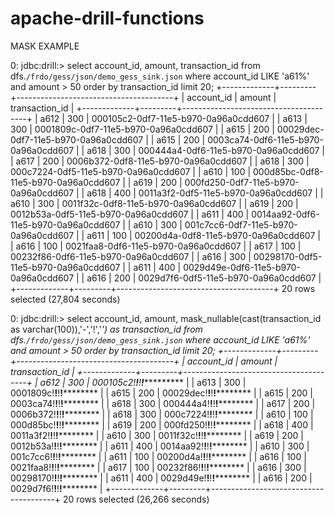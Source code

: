 # apache-drill-functions

MASK EXAMPLE



0: jdbc:drill:> select  account_id, amount, transaction_id  from dfs.`/frdo/gess/json/demo_gess_sink.json` where account_id LIKE 'a61%' and amount > 50 order by transaction_id limit 20;
+-------------+---------+---------------------------------------+
| account_id  | amount  |            transaction_id             |
+-------------+---------+---------------------------------------+
| a612        | 300     | 000105c2-0df7-11e5-b970-0a96a0cdd607  |
| a613        | 300     | 0001809c-0df7-11e5-b970-0a96a0cdd607  |
| a615        | 200     | 00029dec-0df7-11e5-b970-0a96a0cdd607  |
| a615        | 200     | 0003ca74-0df6-11e5-b970-0a96a0cdd607  |
| a618        | 300     | 000444a4-0df6-11e5-b970-0a96a0cdd607  |
| a617        | 200     | 0006b372-0df8-11e5-b970-0a96a0cdd607  |
| a618        | 300     | 000c7224-0df5-11e5-b970-0a96a0cdd607  |
| a610        | 100     | 000d85bc-0df8-11e5-b970-0a96a0cdd607  |
| a619        | 200     | 000fd250-0df7-11e5-b970-0a96a0cdd607  |
| a618        | 400     | 0011a3f2-0df5-11e5-b970-0a96a0cdd607  |
| a610        | 300     | 0011f32c-0df8-11e5-b970-0a96a0cdd607  |
| a619        | 200     | 0012b53a-0df5-11e5-b970-0a96a0cdd607  |
| a611        | 400     | 0014aa92-0df6-11e5-b970-0a96a0cdd607  |
| a610        | 300     | 001c7cc6-0df7-11e5-b970-0a96a0cdd607  |
| a611        | 100     | 00200d4a-0df8-11e5-b970-0a96a0cdd607  |
| a616        | 100     | 0021faa8-0df6-11e5-b970-0a96a0cdd607  |
| a617        | 100     | 00232f86-0df6-11e5-b970-0a96a0cdd607  |
| a616        | 300     | 00298170-0df5-11e5-b970-0a96a0cdd607  |
| a611        | 400     | 0029d49e-0df6-11e5-b970-0a96a0cdd607  |
| a616        | 200     | 0029d7f6-0df5-11e5-b970-0a96a0cdd607  |
+-------------+---------+---------------------------------------+
20 rows selected (27,804 seconds)

0: jdbc:drill:> select  account_id, amount,  mask_nullable(cast(transaction_id as varchar(100)),'-','!','*') as transaction_id from dfs.`/frdo/gess/json/demo_gess_sink.json` where account_id LIKE 'a61%' and amount > 50 order by transaction_id limit 20;
+-------------+---------+---------------------------------------+
| account_id  | amount  |            transaction_id             |
+-------------+---------+---------------------------------------+
| a612        | 300     | 000105c2!****!****!****!************  |
| a613        | 300     | 0001809c!****!****!****!************  |
| a615        | 200     | 00029dec!****!****!****!************  |
| a615        | 200     | 0003ca74!****!****!****!************  |
| a618        | 300     | 000444a4!****!****!****!************  |
| a617        | 200     | 0006b372!****!****!****!************  |
| a618        | 300     | 000c7224!****!****!****!************  |
| a610        | 100     | 000d85bc!****!****!****!************  |
| a619        | 200     | 000fd250!****!****!****!************  |
| a618        | 400     | 0011a3f2!****!****!****!************  |
| a610        | 300     | 0011f32c!****!****!****!************  |
| a619        | 200     | 0012b53a!****!****!****!************  |
| a611        | 400     | 0014aa92!****!****!****!************  |
| a610        | 300     | 001c7cc6!****!****!****!************  |
| a611        | 100     | 00200d4a!****!****!****!************  |
| a616        | 100     | 0021faa8!****!****!****!************  |
| a617        | 100     | 00232f86!****!****!****!************  |
| a616        | 300     | 00298170!****!****!****!************  |
| a611        | 400     | 0029d49e!****!****!****!************  |
| a616        | 200     | 0029d7f6!****!****!****!************  |
+-------------+---------+---------------------------------------+
20 rows selected (26,266 seconds)
